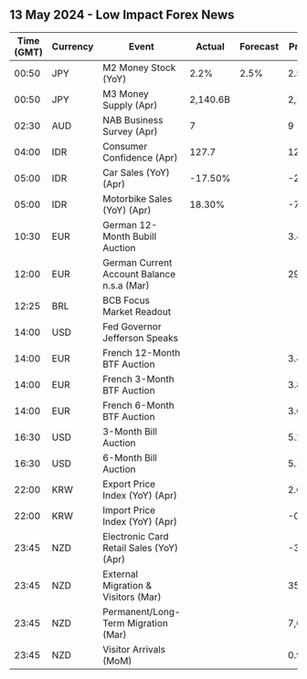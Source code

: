 ## 13 May 2024 - Low Impact Forex News

| Time (GMT) | Currency | Event | Actual | Forecast | Previous |
|------|----------|-------|--------|----------|----------|
| 00:50 | JPY | M2 Money Stock (YoY) | 2.2% | 2.5% | 2.5% |
| 00:50 | JPY | M3 Money Supply (Apr) | 2,140.6B |  | 2,145.0B |
| 02:30 | AUD | NAB Business Survey (Apr) | 7 |  | 9 |
| 04:00 | IDR | Consumer Confidence (Apr) | 127.7 |  | 123.8 |
| 05:00 | IDR | Car Sales (YoY) (Apr) | -17.50% |  | -26.20% |
| 05:00 | IDR | Motorbike Sales (YoY) (Apr) | 18.30% |  | -7.80% |
| 10:30 | EUR | German 12-Month Bubill Auction |  |  | 3.448% |
| 12:00 | EUR | German Current Account Balance n.s.a (Mar) |  |  | 29.8B |
| 12:25 | BRL | BCB Focus Market Readout |  |  |  |
| 14:00 | USD | Fed Governor Jefferson Speaks |  |  |  |
| 14:00 | EUR | French 12-Month BTF Auction |  |  | 3.460% |
| 14:00 | EUR | French 3-Month BTF Auction |  |  | 3.803% |
| 14:00 | EUR | French 6-Month BTF Auction |  |  | 3.666% |
| 16:30 | USD | 3-Month Bill Auction |  |  | 5.250% |
| 16:30 | USD | 6-Month Bill Auction |  |  | 5.155% |
| 22:00 | KRW | Export Price Index (YoY) (Apr) |  |  | 2.6% |
| 22:00 | KRW | Import Price Index (YoY) (Apr) |  |  | -0.7% |
| 23:45 | NZD | Electronic Card Retail Sales (YoY) (Apr) |  |  | -3.0% |
| 23:45 | NZD | External Migration & Visitors (Mar) |  |  | 35.00% |
| 23:45 | NZD | Permanent/Long-Term Migration (Mar) |  |  | 7,630 |
| 23:45 | NZD | Visitor Arrivals (MoM) |  |  | 0.9% |
